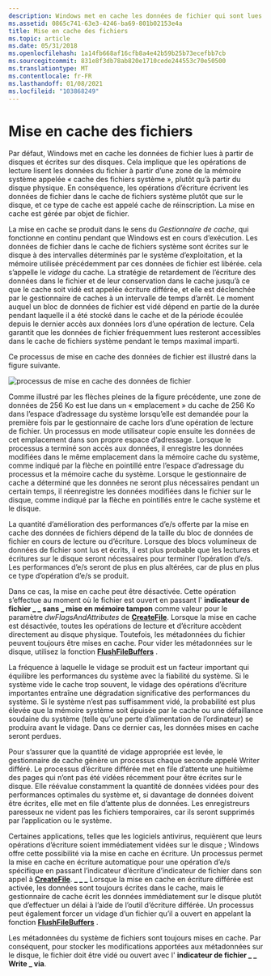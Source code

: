 ```yaml
---
description: Windows met en cache les données de fichier qui sont lues à partir des disques et écrites sur les disques.
ms.assetid: 0865c741-63e3-4246-ba69-801b02153e4a
title: Mise en cache des fichiers
ms.topic: article
ms.date: 05/31/2018
ms.openlocfilehash: 1a14fb668af16cfb8a4e42b59b25b73ecefbb7cb
ms.sourcegitcommit: 831e8f3db78ab820e1710cede244553c70e50500
ms.translationtype: MT
ms.contentlocale: fr-FR
ms.lasthandoff: 01/08/2021
ms.locfileid: "103868249"
---
```

# <a name="file-caching"></a>Mise en cache des fichiers

Par défaut, Windows met en cache les données de fichier lues à partir de disques et écrites sur des disques. Cela implique que les opérations de lecture lisent les données du fichier à partir d’une zone de la mémoire système appelée « cache des fichiers système », plutôt qu’à partir du disque physique. En conséquence, les opérations d’écriture écrivent les données de fichier dans le cache de fichiers système plutôt que sur le disque, et ce type de cache est appelé cache de réinscription. La mise en cache est gérée par objet de fichier.

La mise en cache se produit dans le sens du *Gestionnaire de cache*, qui fonctionne en continu pendant que Windows est en cours d’exécution. Les données de fichier dans le cache de fichiers système sont écrites sur le disque à des intervalles déterminés par le système d’exploitation, et la mémoire utilisée précédemment par ces données de fichier est libérée. cela s’appelle le *vidage* du cache. La stratégie de retardement de l’écriture des données dans le fichier et de leur conservation dans le cache jusqu’à ce que le cache soit vidé est appelée écriture différée, et elle est déclenchée par le gestionnaire de caches à un intervalle de temps d’arrêt. Le moment auquel un bloc de données de fichier est vidé dépend en partie de la durée pendant laquelle il a été stocké dans le cache et de la période écoulée depuis le dernier accès aux données lors d’une opération de lecture. Cela garantit que les données de fichier fréquemment lues resteront accessibles dans le cache de fichiers système pendant le temps maximal imparti.

Ce processus de mise en cache des données de fichier est illustré dans la figure suivante.

![processus de mise en cache des données de fichier](images/fig3.png)

Comme illustré par les flèches pleines de la figure précédente, une zone de données de 256 Ko est lue dans un « emplacement » du cache de 256 Ko dans l’espace d’adressage du système lorsqu’elle est demandée pour la première fois par le gestionnaire de cache lors d’une opération de lecture de fichier. Un processus en mode utilisateur copie ensuite les données de cet emplacement dans son propre espace d’adressage. Lorsque le processus a terminé son accès aux données, il enregistre les données modifiées dans le même emplacement dans la mémoire cache du système, comme indiqué par la flèche en pointillé entre l’espace d’adressage du processus et la mémoire cache du système. Lorsque le gestionnaire de cache a déterminé que les données ne seront plus nécessaires pendant un certain temps, il réenregistre les données modifiées dans le fichier sur le disque, comme indiqué par la flèche en pointillés entre le cache système et le disque.

La quantité d’amélioration des performances d’e/s offerte par la mise en cache des données de fichiers dépend de la taille du bloc de données de fichier en cours de lecture ou d’écriture. Lorsque des blocs volumineux de données de fichier sont lus et écrits, il est plus probable que les lectures et écritures sur le disque seront nécessaires pour terminer l’opération d’e/s. Les performances d’e/s seront de plus en plus altérées, car de plus en plus ce type d’opération d’e/s se produit.

Dans ce cas, la mise en cache peut être désactivée. Cette opération s’effectue au moment où le fichier est ouvert en passant l' **indicateur de fichier \_ \_ sans \_ mise en mémoire tampon** comme valeur pour le paramètre *dwFlagsAndAttributes* de [**CreateFile**](/windows/desktop/api/FileAPI/nf-fileapi-createfilea). Lorsque la mise en cache est désactivée, toutes les opérations de lecture et d’écriture accèdent directement au disque physique. Toutefois, les métadonnées du fichier peuvent toujours être mises en cache. Pour vider les métadonnées sur le disque, utilisez la fonction [**FlushFileBuffers**](/windows/desktop/api/FileAPI/nf-fileapi-flushfilebuffers) .

La fréquence à laquelle le vidage se produit est un facteur important qui équilibre les performances du système avec la fiabilité du système. Si le système vide le cache trop souvent, le vidage des opérations d’écriture importantes entraîne une dégradation significative des performances du système. Si le système n’est pas suffisamment vidé, la probabilité est plus élevée que la mémoire système soit épuisée par le cache ou une défaillance soudaine du système (telle qu’une perte d’alimentation de l’ordinateur) se produira avant le vidage. Dans ce dernier cas, les données mises en cache seront perdues.

Pour s’assurer que la quantité de vidage appropriée est levée, le gestionnaire de cache génère un processus chaque seconde appelé Writer différé. Le processus d’écriture différée met en file d’attente une huitième des pages qui n’ont pas été vidées récemment pour être écrites sur le disque. Elle réévalue constamment la quantité de données vidées pour des performances optimales du système et, si davantage de données doivent être écrites, elle met en file d’attente plus de données. Les enregistreurs paresseux ne vident pas les fichiers temporaires, car ils seront supprimés par l’application ou le système.

Certaines applications, telles que les logiciels antivirus, requièrent que leurs opérations d’écriture soient immédiatement vidées sur le disque ; Windows offre cette possibilité via la mise en cache en écriture. Un processus permet la mise en cache en écriture automatique pour une opération d’e/s spécifique en passant l’indicateur d’écriture d’indicateur de fichier dans son appel à [**CreateFile**](/windows/desktop/api/FileAPI/nf-fileapi-createfilea). **\_ \_ \_** Lorsque la mise en cache en écriture différée est activée, les données sont toujours écrites dans le cache, mais le gestionnaire de cache écrit les données immédiatement sur le disque plutôt que d’effectuer un délai à l’aide de l’outil d’écriture différée. Un processus peut également forcer un vidage d’un fichier qu’il a ouvert en appelant la fonction [**FlushFileBuffers**](/windows/desktop/api/FileAPI/nf-fileapi-flushfilebuffers) .

Les métadonnées du système de fichiers sont toujours mises en cache. Par conséquent, pour stocker les modifications apportées aux métadonnées sur le disque, le fichier doit être vidé ou ouvert avec l' **indicateur de fichier \_ \_ Write \_ via**.

 

 



